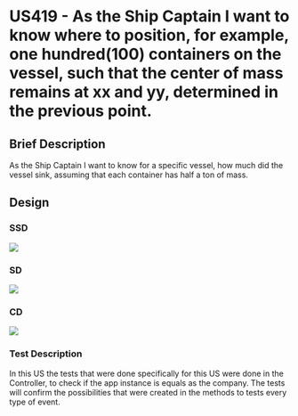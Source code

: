 # US419 - As the Ship Captain I want to know where to position, for example, one hundred(100) containers on the vessel, such that the center of mass remains at xx and yy, determined in the previous point.
## Brief Description

As the Ship Captain I want to know for a specific vessel, how much did the vessel sink, assuming that each container has half a ton of mass.

## Design

### SSD

![](ssd.svg)

### SD

![](sd.svg)

### CD

![](cd.svg)

### Test Description

In this US the tests that were done specifically for this US were done in the Controller, to check if the app instance is equals as the company.
The tests will confirm the possibilities that were created in the methods to tests every type of event.